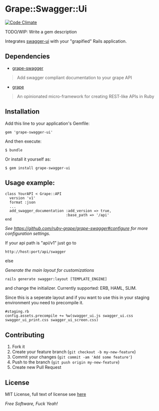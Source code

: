 Grape::Swagger::Ui
===============

[![Code Climate](https://codeclimate.com/github/kendrikat/grape-swagger-ui.png)](https://codeclimate.com/github/kendrikat/grape-swagger-ui)

TODO/WIP: Write a gem description

Integrates [swagger-ui] with your "grapified" Rails application.

## Dependencies

* [grape-swagger]
> Add swagger compliant documentation to your grape API

* [grape]
> An opinionated micro-framework for creating REST-like APIs in Ruby

## Installation

Add this line to your application's Gemfile:

    gem 'grape-swagger-ui'

And then execute:

    $ bundle

Or install it yourself as:

    $ gem install grape-swagger-ui

## Usage example:

    class YourAPI < Grape::API
      version 'v1'
      format :json
      ...
      add_swagger_documentation :add_version => true,
                                :base_path => '/api'
    end

*See https://github.com/ruby-grape/grape-swagger#configure for more configuration settings.*

If your api path is "api/v1" just go to

    http://host:port/api/swagger

else

*Generate the main layout for customizations*

	rails generate swagger:layout [TEMPLATE_ENGINE]

and change the initializer. Currently supported: ERB, HAML, SLIM.

Since this is a seperate layout and if you want to use this in your staging environment you need to precompile it.

	#staging.rb
	config.assets.precompile += %w(swagger_ui.js swagger_ui.css swagger_ui_print.css swagger_ui_screen.css)


## Contributing

1. Fork it
2. Create your feature branch (`git checkout -b my-new-feature`)
3. Commit your changes (`git commit -am 'Add some feature'`)
4. Push to the branch (`git push origin my-new-feature`)
5. Create new Pull Request

## License
MIT License, full text of license see [here][License]

*Free Software, Fuck Yeah!*

[License]: https://github.com/kendrikat/grape-swagger-ui/blob/master/LICENSE.txt "LICENSE"
[grape-swagger]: https://github.com/tim-vandecasteele/grape-swagger
[grape]: https://github.com/intridea/grape
[swagger-ui]: https://github.com/wordnik/swagger-ui/
